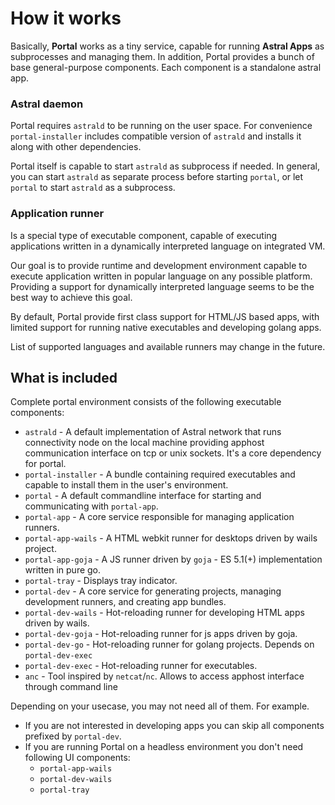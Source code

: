 # How it works

Basically, **Portal** works as a tiny service, capable for running **Astral Apps** as subprocesses and managing them.
In addition, Portal provides a bunch of base general-purpose components.
Each component is a standalone astral app.

### Astral daemon

Portal requires `astrald` to be running on the user space.
For convenience `portal-installer` includes compatible version of `astrald` and installs it along with other dependencies.

Portal itself is capable to start `astrald` as subprocess if needed.
In general, you can start `astrald` as separate process before starting `portal`,
or let `portal` to start `astrald` as a subprocess.

### Application runner

Is a special type of executable component, capable of executing applications written in a dynamically interpreted language on integrated VM.

Our goal is to provide runtime and development environment capable to execute application written in popular language on any possible platform.
Providing a support for dynamically interpreted language seems to be the best way to achieve this goal.

By default, Portal provide first class support for HTML/JS based apps, with limited support for running native executables and developing golang apps.

List of supported languages and available runners may change in the future.



## What is included

Complete portal environment consists of the following executable components:

* `astrald` - A default implementation of Astral network that runs connectivity node on the local machine providing apphost communication interface on tcp or unix sockets. It's a core dependency for portal.
* `portal-installer` - A bundle containing required executables and capable to install them in the user's environment.
* `portal` - A default commandline interface for starting and communicating with `portal-app`.
* `portal-app` - A core service responsible for managing application runners.
* `portal-app-wails` - A HTML webkit runner for desktops driven by wails project.
* `portal-app-goja` - A JS runner driven by `goja` - ES 5.1(+) implementation written in pure go.
* `portal-tray` - Displays tray indicator.
* `portal-dev` - A core service for generating projects, managing development runners, and creating app bundles.
* `portal-dev-wails` - Hot-reloading runner for developing HTML apps driven by wails.
* `portal-dev-goja` - Hot-reloading runner for js apps driven by goja.
* `portal-dev-go` - Hot-reloading runner for golang projects. Depends on `portal-dev-exec`
* `portal-dev-exec` - Hot-reloading runner for executables.
* `anc` - Tool inspired by `netcat`/`nc`. Allows to access apphost interface through command line

Depending on your usecase, you may not need all of them. For example.
* If you are not interested in developing apps you can skip all components prefixed by `portal-dev`.
* If you are running Portal on a headless environment you don't need following UI components:
    * `portal-app-wails`
    * `portal-dev-wails`
    * `portal-tray`